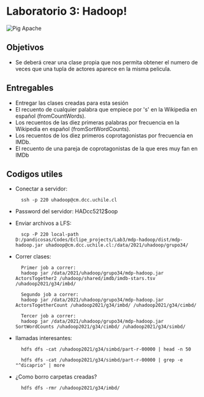 # Laboratorio 3: Hadoop!

![Pig Apache](https://upload.wikimedia.org/wikipedia/commons/thumb/0/0e/Hadoop_logo.svg/1200px-Hadoop_logo.svg.png)

## Objetivos

- Se deberá crear una clase propia que nos permita obtener el numero de veces que una tupla de actores aparece en la misma pelicula.

## Entregables

- Entregar las clases creadas para esta sesión
- El recuento de cualquier palabra que empiece por 's' en la Wikipedia en español (fromCountWords).
- Los recuentos de las diez primeras palabras por frecuencia en la Wikipedia en español         (fromSortWordCounts).
- Los recuentos de los diez primeros coprotagonistas por frecuencia en IMDb.
- El recuento de una pareja de coprotagonistas de la que eres muy fan en IMDb

## Codigos utiles

- Conectar a servidor:
        
        ssh -p 220 uhadoop@cm.dcc.uchile.cl

- Password del servidor: HADcc5212$oop

- Enviar archivos a LFS: 

        scp -P 220 local-path D:/pandicosas/Codes/Eclipe_projects/Lab3/mdp-hadoop/dist/mdp-hadoop.jar uhadoop@cm.dcc.uchile.cl:/data/2021/uhadoop/grupo34/

- Correr clases:

        Primer job a correr:
        hadoop jar /data/2021/uhadoop/grupo34/mdp-hadoop.jar ActorsTogether2 /uhadoop/shared/imdb/imdb-stars.tsv /uhadoop2021/g34/imbd/
        
        Segundo job a correr:
        hadoop jar /data/2021/uhadoop/grupo34/mdp-hadoop.jar ActorsTogetherCount /uhadoop2021/g34/imbd/ /uhadoop2021/g34/cimbd/

        Tercer job a correr:
        hadoop jar /data/2021/uhadoop/grupo34/mdp-hadoop.jar SortWordCounts /uhadoop2021/g34/cimbd/ /uhadoop2021/g34/simbd/

- llamadas interesantes:

        hdfs dfs -cat /uhadoop2021/g34/simbd/part-r-00000 | head -n 50
        
        hdfs dfs -cat /uhadoop2021/g34/simbd/part-r-00000 | grep -e "^dicaprio" | more  

- ¿Como borro carpetas creadas?
        
        hdfs dfs -rmr /uhadoop2021/g34/imbd/
